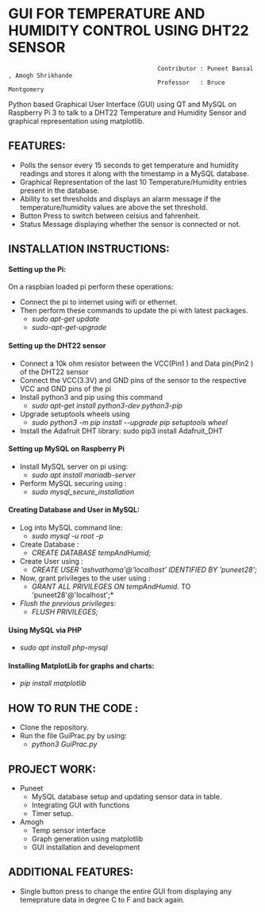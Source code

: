 # GUI FOR TEMPERATURE AND HUMIDITY CONTROL USING DHT22 SENSOR
                                              Contributor : Puneet Bansal , Amogh Shrikhande
                                              Professor   : Bruce Montgomery

Python based Graphical User Interface (GUI) using QT and MySQL on Raspberry Pi 3 to talk to a DHT22 Temperature and Humidity Sensor and graphical representation using matplotlib.

## FEATURES: 
* Polls the sensor every 15 seconds to get temperature and humidity readings and stores it along with the timestamp in a MySQL database. 
* Graphical Representation of the last 10 Temperature/Humidity entries present in the database. 
* Ability to set thresholds and displays an alarm message if the temperature/humidity values are above the set threshold.
* Button Press to switch between celsius and fahrenheit. 
* Status Message displaying whether the sensor is connected or not.


## INSTALLATION INSTRUCTIONS: 

#### Setting up the Pi:
On a raspbian loaded pi perform these operations: 
* Connect the pi to internet using wifi or ethernet.
* Then perform these commands to update the pi with latest packages. 
  * *sudo apt-get update*
  * *sudo-apt-get-upgrade* 

#### Setting up the DHT22 sensor
* Connect a 10k ohm resistor between the VCC(Pin1 ) and Data pin(Pin2 ) of the DHT22 sensor
* Connect the VCC(3.3V) and GND pins of the sensor to the respective VCC and GND pins of the pi
* Install python3 and pip using this command 
  * *sudo apt-get install python3-dev python3-pip*
* Upgrade setuptools wheels using 
  * *sudo python3 -m pip install --upgrade pip setuptools wheel*
* Install the Adafruit DHT library:  sudo pip3 install Adafruit_DHT

#### Setting up MySQL on Raspberry Pi 
* Install MySQL server on pi using:
  * *sudo apt install mariadb-server*
* Perform MySQL securing using :
  * *sudo mysql_secure_installation*

#### Creating Database and User in MySQL:
* Log into MySQL command line:
  * *sudo mysql -u root -p*
* Create Database :
  * *CREATE DATABASE tempAndHumid;*
* Create User using :
  * *CREATE USER 'ashvathama'@'localhost' IDENTIFIED BY 'puneet28';*
* Now, grant privileges to the user using :
  * *GRANT ALL PRIVILEGES ON tempAndHumid.* TO 'puneet28'@'localhost';*
* *Flush the previous privileges:*
  * *FLUSH PRIVILEGES;*

#### Using MySQL via PHP 
* *sudo apt install php-mysql*

#### Installing MatplotLib for graphs and charts:
* *pip install matplotlib*

## HOW TO RUN THE CODE :
* Clone the repository. 
* Run the file GuiPrac.py by using:
  * *python3 GuiPrac.py*
  
## PROJECT WORK:
* Puneet
  * MySQL database setup and updating sensor data in table.
  * Integrating GUI with functions
  * Timer setup.
* Amogh
  * Temp sensor interface
  * Graph generation using matplotlib
  * GUI installation and development 
  
 ## ADDITIONAL FEATURES:
 * Single button press to change the entire GUI from displaying any temeprature data in degree C to F and back again. 



